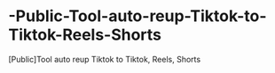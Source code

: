 # -Public-Tool-auto-reup-Tiktok-to-Tiktok-Reels-Shorts
[Public]Tool auto reup Tiktok to Tiktok, Reels, Shorts
